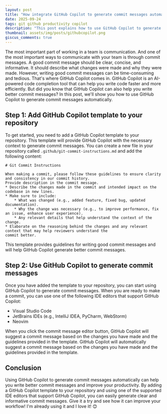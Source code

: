 ```yaml
---
layout: post
title: "How integrate GitHub Copilot to generate commit messages automatically?"
date: 2025-09-24
tags: git github productivity copilot
description: "This post explains how to use GitHub Copilot to generate commit messages automatically, improving productivity and ensuring clear commit history."
thumbnail: assets/img/posts/githubcopilot.png
giscus_comments: true
---
```


The most important part of working in a team is communication. And one of the most important ways to communicate with your team is through commit messages.
A good commit message should be clear, concise, and informative. It should describe what changes were made and why they were made.
However, writing good commit messages can be time-consuming and tedious.
That's where GitHub Copilot comes in. GitHub Copilot is an AI-powered code completion tool that can help you write code faster and more efficiently.
But did you know that GitHub Copilot can also help you write better commit messages? In this post, we'll show you how to
use GitHub Copilot to generate commit messages automatically.

## Step 1: Add GitHub Copilot template to your repository

To get started, you need to add a GitHub Copilot template to your repository. This template will provide GitHub Copilot with the necessary context to generate commit messages.
You can create a new file in your repository called `.github/git-commit-instructions.md` and add the following content:

```
# Git Commit Instructions

When making a commit, please follow these guidelines to ensure clarity and consistency in our commit history.
Provide description in the commit message.
* Describe the changes made in the commit and intended impact on the codebase in new lines.
* Make sure to include:
    * What was changed (e.g., added feature, fixed bug, updated documentation).
    * Why the change was necessary (e.g., to improve performance, fix an issue, enhance user experience).
    * Any relevant details that help understand the context of the change.
* Elaborate on the reasoning behind the changes and any relevant context that may help reviewers understand the
commit better.
```

This template provides guidelines for writing good commit messages and will help GitHub Copilot generate better commit messages.

## Step 2: Use GitHub Copilot to generate commit messages

Once you have added the template to your repository, you can start using GitHub Copilot to generate commit messages.
When you are ready to make a commit, you can use one of the following IDE editors that support GitHub Copilot:

- Visual Studio Code
- JetBrains IDEs (e.g., IntelliJ IDEA, PyCharm, WebStorm)
- Neovim

When you click the commit message editor button, GitHub Copilot will suggest a commit message based on the changes
you have made and the guidelines provided in the template. GitHub Copilot will automatically suggest a commit message based on
the changes you have made and the guidelines provided in the template.

## Conclusion

Using GitHub Copilot to generate commit messages automatically can help you write better commit messages and improve your productivity.
By adding a GitHub Copilot template to your repository and using one of the supported IDE editors
that support GitHub Copilot, you can easily generate clear and informative commit messages.
Give it a try and see how it can improve your workflow!
I'm already using it and I love it! 😊
